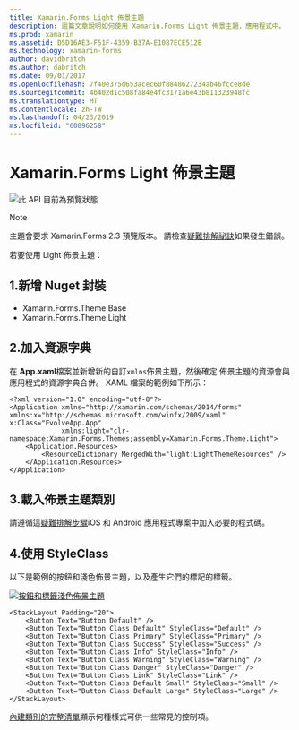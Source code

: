 ```yaml
---
title: Xamarin.Forms Light 佈景主題
description: 這篇文章說明如何使用 Xamarin.Forms Light 佈景主題，應用程式中。
ms.prod: xamarin
ms.assetid: D5D16AE3-F51F-4359-B37A-E1087ECE512B
ms.technology: xamarin-forms
author: davidbritch
ms.author: dabritch
ms.date: 09/01/2017
ms.openlocfilehash: 7f40e375d653acec60f8848627234ab46fcce8de
ms.sourcegitcommit: 4b402d1c508fa84e4fc3171a6e43b811323948fc
ms.translationtype: MT
ms.contentlocale: zh-TW
ms.lasthandoff: 04/23/2019
ms.locfileid: "60896258"
---
```

# <a name="xamarinforms-light-theme"></a>Xamarin.Forms Light 佈景主題

![](~/media/shared/preview.png "此 API 目前為預覽狀態")

> [!NOTE]
> 主題會要求 Xamarin.Forms 2.3 預覽版本。 請檢查[疑難排解祕訣](~/xamarin-forms/user-interface/themes/index.md)如果發生錯誤。

若要使用 Light 佈景主題：

## <a name="1-add-nuget-packages"></a>1.新增 Nuget 封裝

* Xamarin.Forms.Theme.Base
* Xamarin.Forms.Theme.Light

## <a name="2-add-to-the-resource-dictionary"></a>2.加入資源字典

在  **App.xaml**檔案並新增新的自訂`xmlns`佈景主題，然後確定 佈景主題的資源會與應用程式的資源字典合併。
XAML 檔案的範例如下所示：

```xaml
<?xml version="1.0" encoding="utf-8"?>
<Application xmlns="http://xamarin.com/schemas/2014/forms" xmlns:x="http://schemas.microsoft.com/winfx/2009/xaml" x:Class="EvolveApp.App"
             xmlns:light="clr-namespace:Xamarin.Forms.Themes;assembly=Xamarin.Forms.Theme.Light">
    <Application.Resources>
        <ResourceDictionary MergedWith="light:LightThemeResources" />
    </Application.Resources>
</Application>
```

## <a name="3-load-theme-classes"></a>3.載入佈景主題類別

請遵循這[疑難排解步驟](~/xamarin-forms/user-interface/themes/index.md)iOS 和 Android 應用程式專案中加入必要的程式碼。

## <a name="4-use-styleclass"></a>4.使用 StyleClass

以下是範例的按鈕和淺色佈景主題，以及產生它們的標記的標籤。

[![](light-images/light-theme-sml.png "按鈕和標籤淺色佈景主題")](light-images/light-theme.png#lightbox "按鈕和標籤淺色佈景主題")

```xaml
<StackLayout Padding="20">
    <Button Text="Button Default" />
    <Button Text="Button Class Default" StyleClass="Default" />
    <Button Text="Button Class Primary" StyleClass="Primary" />
    <Button Text="Button Class Success" StyleClass="Success" />
    <Button Text="Button Class Info" StyleClass="Info" />
    <Button Text="Button Class Warning" StyleClass="Warning" />
    <Button Text="Button Class Danger" StyleClass="Danger" />
    <Button Text="Button Class Link" StyleClass="Link" />
    <Button Text="Button Class Default Small" StyleClass="Small" />
    <Button Text="Button Class Default Large" StyleClass="Large" />
</StackLayout>
```

[內建類別的完整清單](~/xamarin-forms/user-interface/themes/index.md)顯示何種樣式可供一些常見的控制項。

